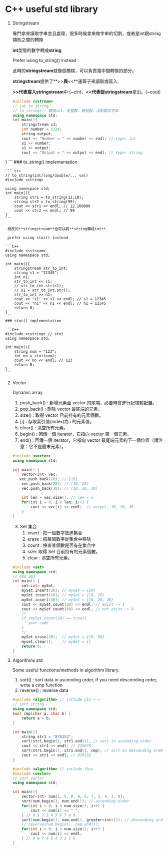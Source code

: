 # C++ useful std library

1. Stringstream

    專門拿來讀取字串並且處理，很多時候拿來做字串的切割，或者是int跟string類別之間的轉換
   
    
    
    **int**型態的數字轉成**string**
    
    Prefer using to_string()  instead
    
    此時的**stringstream**就像個橋樑，可以負責當中間轉換的部分。
    
    **stringstream**提供了**>>**與**<<**運算子來讀取或寫入:
    
    **>>**代表寫入**stringstream**中 (~cin)，**<<**代表從**stringstream**拿出。(~cout)
    
    ```	c++
    #include <sstream>
    // int to string
    // to_string(): 轉換int，長整數，無號數，浮點數為字串
    using namespace std;
    int main(){
        stringstream s1;
        int number = 1234; 
        string output; 
        cout << "Number = " << number << endl; // type: int
        s1 << number;
        s1 >> output;
        cout << "Output = " << output << endl; // type: string
}
    ```
    ### to_string() implementation 
    
    ```	c++
    // to_string(int/long/double/... val)
    #include <string> 
    
    using namespace std;
    int main(){
        string str1 = to_string(12.10);
        string str2 = to_string(99);
        cout << str1 << endl; // 12.100000
        cout << str2 << endl; // 99
    }
    ```

     相反的**stringstream**也可以將**string轉成int**
    
     prefer using stoi() instead
    
    ```C++
    #include <sstream>
    using namespace std;
    
    int main(){
    	stringstream str_to_int;
        string s1 = "12345";
    	int n1;
        str_to_int << s1;
        // str_to_int.str(s1);
        // s1 = str_to_int.str();
        str_to_int >> n1;
        cout << "s1" << s1 << endl; // s1 = 12345
        cout << "n1" << n1 << endl; // n1 = 12345
        return 0;
    }
    ```
    ### stoi() implementation
    
    ```C++
    #include <cstring> // stoi
    using namespace std;
    
    int main(){
        string num = "123";
        int no = stoi(num);
        cout << no << endl; // 123
        return 0;
    }
    ```

   

  2. Vector 

     Dynamic array

     1. push_back() : 新增元素至 vector 的尾端，必要時會進行記憶體配置。
     2. pop_back() : 刪除 vector 最尾端的元素。
     3. size() : 取得 vector 目前持有的元素個數。
     4. [i] : 存取索引值(index)為 i 的元素值。
     5. clear() : 清空所有元素。
     6. begin() : 回傳一個 iterator，它指向 vector 第一個元素。
     7. end() : 回傳一個 iterator，它指向 vector 最尾端元素的下一個位置（請注意：它不是最末元素）。

     ```C++
     #include <vector>
     using namespace std;
     
     int main() {
         vector<int> vec;
     	vec.push_back(10); // [10]
         vec.push_back(20); // [10, 20]
         vec.push_back(30); // [10, 20, 30]
         
         int len = vec.size(); // len = 3
         for(int i = 0; i < len; i++) {
             cout << vec[i] << endl;  // output, 10, 20, 30
         }
     }
     ```
     3. Set  集合
        1. insert :  把一個數字放進集合
        2. erase : 把某個數字從集合中移除
        3. count : 檢查某個數是否有在集合中
        4. size:  取得 Set 目前持有的元素個數。
        5. clear : 清空所有元素。
     ```c++
     #include <set>
     using namespace std;
     // UVA 263
     int main() {
         set<int> mySet;
         mySet.insert(20); // mySet = {20}
         mySet.insert(10); // mySet = {10, 20}
         mySet.insert(30); // mySet = {10, 20, 30}
         cout << mySet.count(20) << endl; // exist -> 1
         cout << mySet.count(50) << endl; // not exist -> 0
         /*
         if (mySet.count(20) == true){
         	your code
         }
         */
         mySet.erase(20);  // mySet = {10, 30}
         myset.clear();    // mySet = {}
         return 0;
     }
     ```

3. Algorithms std

   Some useful functions/methods in algorithm library.

   1. sort() : sort data in ascending order, if you need descending order, write a cmp function
   2. reverse() : reverse data

   ```c++
   #include <algorithm> // include pls = =
   // sort string
   using namespace std;
   bool cmp(char a, char b) {
       return a > b;
   }
   
   int main(){
       string str1 = "876352";
       sort(str1.begin(), str1.end()); // sort in ascending order
       cout << str1 << endl; // 235678
       sort(str1.begin(), str1.end(), cmp); // sort in descending order
       cout << str1 << endl; // 876532
   }
   ```

   ```C++
   #include <algorithm> // include this
   #include <vector>
   // sort vector
   using namespace std;
   
   int main(){
       vector<int> num{1, 5, 8, 9, 6, 7, 3, 4, 2, 0};
       sort(num.begin(), num.end()); // ascending order
       for(int i = 0; i < num.size(); i++) {
           cout << num[i] << " ";
       } // 0 1 2 3 4 5 6 7 8 9 
       sort(num.begin(), num.end(), greater<int>()); // descending order
       // reverse(num.begin(), num.end()); 
       for(int i = 0; i < num.size(); i++) {
           cout << num[i] << endl;
       } // 9 8 7 6 5 4 3 2 1 0
   }
   ```

   